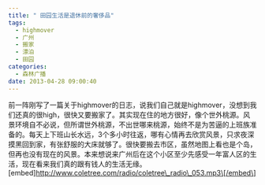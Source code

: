 ```yaml
---
title: " 田园生活是退休前的奢侈品"
tags:
  - highmover
  - 广州
  - 搬家
  - 漂泊
  - 田园
categories:
  - 森林广播
date: 2013-04-28 09:00:40
---
```


前一阵刚写了一篇关于highmover的日志，说我们自己就是highmover，没想到我们还真的很high，很快又要搬家了。其实现在住的地方很好，像个世外桃源。风景环境自不必说，但所谓世外桃源，不出世哪来桃源，始终不是为苦逼的上班族准备的。每天上下班山长水远，3个多小时往返，哪有心情再去欣赏风景，只求夜深摸黑回到家，有张舒服的大床就够了。很快要搬去市区，虽然地图上看也是个岛，但再也没有现在的风景。本来想说来广州后在这个小区至少先感受一年富人区的生活，现在看来我们真的跟有钱人的生活无缘。   \[embed\]http://www.coletree.com/radio/coletree\_radio\_053.mp3\[/embed\]